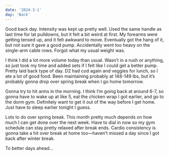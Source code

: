 ```yaml
---
date: '2024-3-1'
day: 'Back'
---
```


Good back day. Intensity was kept up pretty well. Used the same handle as last time for lat pulldowns, but it felt a bit weird at first. My forearms were getting tensed up, and it felt awkward to move. Eventually got the hang of it, but not sure it gave a good pump. Accidentally went too heavy on the single-arm cable rows. Forgot what my usual weight was.

I think I did a lot more volume today than usual. Wasn’t in a rush or anything, so just took my time and added sets if I felt like I could get a better pump. Pretty laid back type of day. D2 had cod again and veggies for lunch, so I ate a lot of good food. Been maintaining probably at 148-149 lbs, but it’s probably gonna drop over spring break when I go home tomorrow.

Gonna try to hit arms in the morning. I think I’m going back at around 6-7, so gonna have to wake up at like 5, eat the chicken wrap I got earlier, and go to the dorm gym. Definitely want to get it out of the way before I get home. Just have to sleep earlier tonight I guess.

Lots to do over spring break. This month pretty much depends on how much I can get done over the next week. Have to dial in now so my gym schedule can stay pretty relaxed after break ends. Cardio consistency is gonna take a hit over break at home too—haven’t missed a day since I got back after winter break.

To better days ahead…